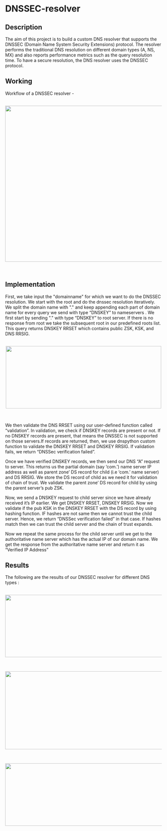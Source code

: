 # DNSSEC-resolver
## Description
The aim of this project is to build a custom DNS resolver that supports the DNSSEC (Domain Name System Security Extensions) protocol. The resolver performs the traditional DNS resolution on different domain types (A, NS, MX) and also reports performance metrics such as the query resolution time. To have a secure resolution, the DNS resolver uses the DNSSEC protocol. <br>

## Working
Workflow of a DNSSEC resolver - <br>
<br>
<p align="center">
  <img src="https://github.com/thota-sasanth/DNSSEC-resolver/blob/main/DNSSEC_workflow.jpeg" width="600" height="500">
</p>
<br>

## Implementation
First, we take input the "domainname" for which we want to do the DNSSEC resolution.
We start with the root and do the dnssec resolution iteratively.
We split the domain name with "." and keep appending each part of domain name for every
query we send with type “DNSKEY” to nameservers . We first start by sending "." with type
“DNSKEY” to root server. If there is no response from root we take the subsequent root in our predefined roots list.
This query returns DNSKEY RRSET which contains public ZSK, KSK, and DNS RRSIG.
<br>
<br>
<p align="center">
  <img src="https://github.com/thota-sasanth/DNSSEC-resolver/blob/main/RRset.png" width="500" height="200">
</p>
<br>

We then validate the DNS RRSET using our user-defined function called “validation”. In validation,
we check if DNSKEY records are present or not. If no DNSKEY records are present, that means
the DNSSEC is not supported on those servers.If records are returned, then, we use dnspython custom function to validate the DNSKEY
RRSET and DNSKEY RRSIG. If validation fails, we return “DNSSec verification failed”.
  
Once we have verified DNSKEY records, we then send our DNS “A” request to server. This
returns us the partial domain (say ‘com.’) name server IP address as well as parent zone’ DS
record for child (i.e ‘com.’ name server) and DS RRSIG. We store the DS record of child as we
need it for validation of chain of trust. We validate the parent zone’ DS record for child by using
the parent server’s pub ZSK.
  
Now, we send a DNSKEY request to child server since we have already received it’s IP earlier. We
get DNSKEY RRSET, DNSKEY RRSIG. Now we validate if the pub KSK in the DNSKEY RRSET
with the DS record by using hashing function. IF hashes are not same then we cannot trust the
child server. Hence, we return “DNSSec verification failed” in that case.
If hashes match then we can trust the child server and the chain of trust expands. 

Now we repeat the same process for the child server until we get to the authoritative name server which
has the actual IP of our domain name. We get the response from the authoritative name server
and return it as “Verified IP Address”


## Results
The following are the results of our DNSSEC resolver for different DNS types : 
<br>
<br>
<p align="center">
  <img src="https://github.com/thota-sasanth/DNSSEC-resolver/blob/main/A_type.png" width="800" height="200">
</p>
<br>
<p align="center">
  <img src="https://github.com/thota-sasanth/DNSSEC-resolver/blob/main/NS_type.png" width="800" height="250">
</p>
<br>
<p align="center">
  <img src="https://github.com/thota-sasanth/DNSSEC-resolver/blob/main/MX%20type.png" width="800" height="200">
</p>
<br>
<br>
